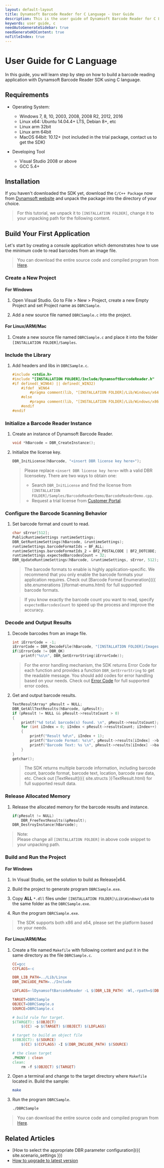 ```yaml
---
layout: default-layout
title: Dynamsoft Barcode Reader for C Language - User Guide
description: This is the user guide of Dynamsoft Barcode Reader for C Language.
keywords: user guide, c
needAutoGenerateSidebar: true
needGenerateH3Content: true
noTitleIndex: true
---
```


# User Guide for C Language
In this guide, you will learn step by step on how to build a barcode reading application with Dynamsoft Barcode Reader SDK using C language.

## Requirements
   
- Operating System: 
    - Windows 7, 8, 10, 2003, 2008, 2008 R2, 2012, 2016
    - Linux x64: Ubuntu 14.04.4+ LTS, Debian 8+, etc
    - Linux arm 32bit
    - Linux arm 64bit
    - MacOS 64bit: 10.12+ (not included in the trial package, contact us to get the SDK)

- Developing Tool
    - Visual Studio 2008 or above
    - GCC 5.4+  

## Installation
If you haven't downloaded the SDK yet, download the `C/C++ Package` now from <a href="https://www.dynamsoft.com/barcode-reader/downloads/?utm_source=docs" target="_blank">Dynamsoft website</a> and unpack the package into the directory of your choice.
>For this tutorial, we unpack it to `[INSTALLATION FOLDER]`, change it to your unpacking path for the following content.

## Build Your First Application
Let's start by creating a console application which demonstrates how to use the minimum code to read barcodes from an image file.  
>You can download the entire source code and compiled program from [Here](https://download2.dynamsoft.com/samples/dbr/user-guide/dbr-c-sample.zip).

### Create a New Project 

#### For Windows

1. Open Visual Studio. Go to File > New > Project, create a new Empty Project and set Project name as `DBRCSample`.

2. Add a new source file named `DBRCSample.c` into the project.

#### For Linux/ARM/Mac
1. Create a new source file named `DBRCSample.c` and place it into the folder `[INSTALLATION FOLDER]/Samples`.

### Include the Library

1. Add headers and libs in `DBRCSample.c`.   
   
    ```c
    #include <stdio.h>
    #include "[INSTALLATION FOLDER]/Include/DynamsoftBarcodeReader.h"
    #if defined(_WIN64) || defined(_WIN32)
        #ifdef _WIN64
            #pragma comment(lib, "[INSTALLATION FOLDER]/Lib/Windows/x64/DBRx64.lib")
        #else
            #pragma comment(lib, "[INSTALLATION FOLDER]/Lib/Windows/x86/DBRx86.lib")
        #endif
    #endif
    ```

### Initialize a Barcode Reader Instance
1. Create an instance of Dynamsoft Barcode Reader.

    ```c
    void *hBarcode = DBR_CreateInstance();
    ```

2. Initialize the license key.

    ```c
    DBR_InitLicense(hBarcode, "<insert DBR license key here>");
    ```    
    
    >Please replace `<insert DBR license key here>` with a valid DBR licensekey. There are two ways to obtain one:
    >- Search `DBR_InitLicense` and find the license from `[INSTALLATION FOLDER]/Samples/BarcodeReaderDemo/BarcodeReaderDemo.cpp`.
    >- Request a trial license from <a href="https://www.dynamsoft.com/customer/license/trialLicense?utm_source=docs" target="_blank">Customer Portal</a>. 

### Configure the Barcode Scanning Behavior
1. Set barcode format and count to read.

    ```c
    char sError[512];
    PublicRuntimeSettings runtimeSettings;
    DBR_GetRuntimeSettings(hBarcode, &runtimeSettings);
    runtimeSettings.barcodeFormatIds = BF_ALL; 
    runtimeSettings.barcodeFormatIds_2 = BF2_POSTALCODE | BF2_DOTCODE; 
    runtimeSettings.expectedBarcodesCount = 32;
    DBR_UpdateRuntimeSettings(hBarcode, &runtimeSettings, sError, 512);
    ```

    >The barcode formats to enable is highly application-specific. We recommend that you only enable the barcode formats your application requires. Check out [Barcode Format Enumeration]({{ site.enumerations }}format-enums.html) for full supported barcode formats. 

    >If you know exactly the barcode count you want to read, specify `expectedBarcodesCount` to speed up the process and improve the accuracy. 

### Decode and Output Results 
1. Decode barcodes from an image file.

    ```c
    int iErrorCode = -1;
    iErrorCode = DBR_DecodeFile(hBarcode, "[INSTALLATION FOLDER]/Images/AllSupportedBarcodeTypes.png", "");
    if(iErrorCode != DBR_OK)
        printf("%s\n", DBR_GetErrorString(iErrorCode));
    ```

    >For the error handling mechanism, the SDK returns Error Code for each function and provides a function `DBR_GetErrorString` to get the readable message. You should add codes for error handling based on your needs. Check out [Error Code]({{site.enumerations}}error-code.html) for full supported error codes.

2. Get and output barcode results.

    ```c
    TextResultArray* pResult = NULL;
    DBR_GetAllTextResults(hBarcode, &pResult);
    if (pResult != NULL && pResult->resultsCount > 0)
    {
        printf("%d total barcode(s) found. \n", pResult->resultsCount);
        for (int iIndex = 0; iIndex < pResult->resultsCount; iIndex++)
        {
            printf("Result %d\n", iIndex + 1);
            printf("Barcode Format: %s\n", pResult->results[iIndex] ->barcodeFormatString);
            printf("Barcode Text: %s \n", pResult->results[iIndex] ->barcodeText);
        }
    }
    getchar();
    ```

    >The SDK returns multiple barcode information, including barcode count, barcode format, barcode text, location, barcode raw data, etc. Check out [TextResult]({{ site.structs }}TextResult.html) for full supported result data.

### Release Allocated Memory

1. Release the allocated memory for the barcode results and instance.

    ```c
    if(pResult != NULL)           
        DBR_FreeTextResults(&pResult);
    DBR_DestroyInstance(hBarcode);
    ```

>Note:  
Please change all `[INSTALLATION FOLDER]` in above code snippet to your unpacking path.


### Build and Run the Project

#### For Windows
1. In Visual Studio, set the solution to build as Release\|x64.

2. Build the project to generate program `DBRCSample.exe`.

3. Copy **ALL** `*.dll` files under `[INSTALLATION FOLDER]\Lib\Windows\x64` to the same folder as the `DBRCSample.exe`.

4. Run the program `DBRCSample.exe`.

>The SDK supports both x86 and x64, please set the platform based on your needs.

#### For Linux/ARM/Mac
1. Create a file named `Makefile` with following content and put it in the same directory as the file `DBRCSample.c`.

    ```makefile
    CC=gcc
    CCFLAGS=-c

    DBR_LIB_PATH=../Lib/Linux
    DBR_INCLUDE_PATH=../Include

    LDFLAGS=-lDynamsoftBarcodeReader -L $(DBR_LIB_PATH) -Wl,-rpath=$(DBR_LIB_PATH) -Wl,-rpath=./

    TARGET=DBRCSample
    OBJECT=DBRCSample.o
    SOURCE=DBRCSample.c

    # build rule for target.
    $(TARGET): $(OBJECT)
        $(CC) -o $(TARGET) $(OBJECT) $(LDFLAGS)

    # target to build an object file
    $(OBJECT): $(SOURCE)
        $(CC) $(CCFLAGS) -I $(DBR_INCLUDE_PATH) $(SOURCE)

    # the clean target
    .PHONY : clean
    clean: 
        rm -f $(OBJECT) $(TARGET)
    ```

2. Open a terminal and change to the target directory where `Makefile` located in. Build the sample:

    ```bash
    make
    ```

3. Run the program `DBRCSample`.

    ```bash
    ./DBRCSample
    ```

>You can download the entire source code and compiled program from [Here](https://download2.dynamsoft.com/samples/dbr/user-guide/dbr-c-sample.zip).

## Related Articles
- [How to select the appropriate DBR parameter configuration]({{ site.scenario_settings }})
- [How to upgrade to latest version](upgrade-instruction.md)
